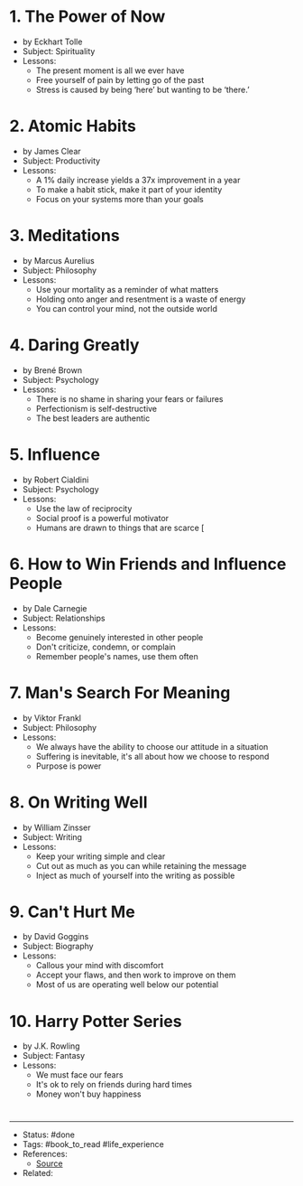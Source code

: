 # 1. The Power of Now
- by Eckhart Tolle
- Subject: Spirituality
- Lessons:
	- The present moment is all we ever have
	- Free yourself of pain by letting go of the past
	- Stress is caused by being ‘here’ but wanting to be ‘there.’

# 2. Atomic Habits
- by James Clear
- Subject: Productivity
- Lessons:
	- A 1% daily increase yields a 37x improvement in a year
	- To make a habit stick, make it part of your identity
	- Focus on your systems more than your goals

# 3. Meditations
- by Marcus Aurelius
- Subject: Philosophy
- Lessons:
	- Use your mortality as a reminder of what matters
	- Holding onto anger and resentment is a waste of energy
	- You can control your mind, not the outside world

# 4. Daring Greatly
- by Brené Brown
- Subject: Psychology
- Lessons:
	- There is no shame in sharing your fears or failures
	- Perfectionism is self-destructive
	- The best leaders are authentic

# 5. Influence
- by Robert Cialdini
- Subject: Psychology
- Lessons:
	- Use the law of reciprocity
	- Social proof is a powerful motivator
	- Humans are drawn to things that are scarce [

# 6. How to Win Friends and Influence People
- by Dale Carnegie
- Subject: Relationships
- Lessons:
	- Become genuinely interested in other people
	- Don't criticize, condemn, or complain
	- Remember people's names, use them often

# 7. Man's Search For Meaning
- by Viktor Frankl
- Subject: Philosophy
- Lessons:
	- We always have the ability to choose our attitude in a situation
	- Suffering is inevitable, it's all about how we choose to respond
	- Purpose is power

# 8. On Writing Well
- by William Zinsser
- Subject: Writing
- Lessons:
	- Keep your writing simple and clear
	- Cut out as much as you can while retaining the message
	- Inject as much of yourself into the writing as possible

# 9. Can't Hurt Me
- by David Goggins
- Subject: Biography
- Lessons:
	- Callous your mind with discomfort
	- Accept your flaws, and then work to improve on them
	- Most of us are operating well below our potential

# 10. Harry Potter Series
- by J.K. Rowling
- Subject: Fantasy
- Lessons:
	- We must face our fears
	- It's ok to rely on friends during hard times
	- Money won't buy happiness

#
---
- Status: #done
- Tags: #book_to_read #life_experience
- References:
	- [Source](https://twitter.com/thecolbykultgen/status/1612055242283126785)
- Related:

